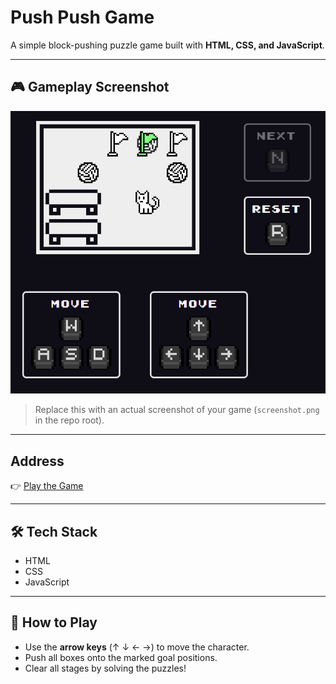 # Push Push Game
A simple block-pushing puzzle game built with **HTML, CSS, and JavaScript**.  

---

## 🎮 Gameplay Screenshot
![Game Screenshot](./screenshot.png)

> Replace this with an actual screenshot of your game (`screenshot.png` in the repo root).  

---

## Address
👉 [Play the Game](https://jeon-chanyoung.github.io/push_push_game)

---

## 🛠️ Tech Stack
- HTML  
- CSS  
- JavaScript  

---

## 📖 How to Play
- Use the **arrow keys** (↑ ↓ ← →) to move the character.  
- Push all boxes onto the marked goal positions.  
- Clear all stages by solving the puzzles!  
